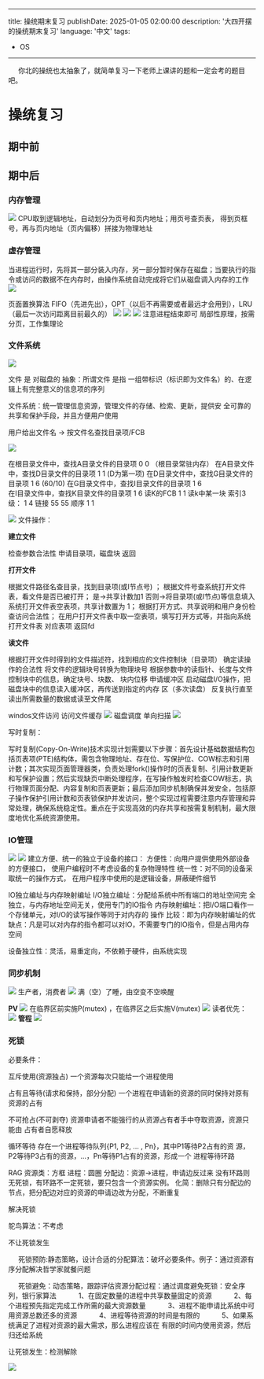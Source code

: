 
---
title: 操统期末复习
publishDate: 2025-01-05 02:00:00
description: '大四开摆的操统期末复习'
language: '中文'
tags:
- OS

---


$\quad$ 你北的操统也太抽象了，就简单复习一下老师上课讲的题和一定会考的题目吧。

# 操统复习

## 期中前


## 期中后

###  内存管理
![](osp/OS01.png)
CPU取到逻辑地址，自动划分为页号和页内地址；用页号查页表， 得到页框号，再与页内地址（页内偏移）拼接为物理地址

### 虚存管理

当进程运行时，先将其一部分装入内存，另一部分暂时保存在磁盘；当要执行的指令或访问的数据不在内存时，由操作系统自动完成将它们从磁盘调入内存的工作
![](osp/OS02.png)

页面置换算法
FIFO（先进先出），OPT（以后不再需要或者最远才会用到），LRU（最后一次访问距离目前最久的）
![](osp/OS03.png)
![](osp/OS13.png)
![](osp/OS04.png)
注意进程结束即可
局部性原理，按需分页，工作集理论

### 文件系统
![](osp/OS05.png)

文件 是 对磁盘的 抽象：所谓文件 是指 一组带标识（标识即为文件名）的、在逻辑上有完整意义的信息项的序列

文件系统：统一管理信息资源，管理文件的存储、检索、更新，提供安 全可靠的共享和保护手段，并且方便用户使用

用户给出文件名 → 按文件名查找目录项/FCB

![](osp/OS07.png)

在根目录文件中，查找A目录文件的目录项   0    0 （根目录常驻内存）
在A目录文件中，查找D目录文件的目录项    1    1   (D为第一项)
在D目录文件中，查找G目录文件的目录项     1    6   (60/10)
在G目录文件中，查找I目录文件的目录项     1    6  
在I目录文件中，查找K目录文件的目录项     1     6
读K的FCB    1   1
读k中某一块   索引3级： 1     4   链接 55   55     顺序 1   1

![](osp/OS08.png)
文件操作：

**建立文件**

检查参数合法性
申请目录项，磁盘块
返回

**打开文件**

根据文件路径名查目录，找到目录项(或I节点号) ；
根据文件号查系统打开文件表，看文件是否已被打开； 是→共享计数加1 否则→将目录项(或I节点)等信息填入系统打开文件表空表项，共享计数置为 1； 
根据打开方式、共享说明和用户身份检查访问合法性； 
在用户打开文件表中取一空表项，填写打开方式等，并指向系统打开文件表 对应表项 返回fd

**读文件**

根据打开文件时得到的文件描述符，找到相应的文件控制块（目录项） 确定读操作的合法性 
将文件的逻辑块号转换为物理块号 根据参数中的读指针、长度与文件控制块中的信息，确定块号、块数、 块内位移 
申请缓冲区 
启动磁盘I/O操作，把磁盘块中的信息读入缓冲区，再传送到指定的内存 区（多次读盘） 
反复执行直至读出所需数量的数据或读至文件尾

windos文件访问
访问文件缓存
![](osp/OS09.png)
磁盘调度
单向扫描
![](osp/OS14.png)


写时复制：

写时复制(Copy-On-Write)技术实现计划需要以下步骤：首先设计基础数据结构包括页表项(PTE)结构体，需包含物理地址、存在位、写保护位、COW标志和引用计数；其次实现页面管理器类，负责处理fork()操作时的页表复制、引用计数更新和写保护设置；然后实现缺页中断处理程序，在写操作触发时检查COW标志，执行物理页面分配、内容复制和页表更新；最后添加同步机制确保并发安全，包括原子操作保护引用计数和页表锁保护并发访问，整个实现过程需要注意内存管理和异常处理，确保系统稳定性。重点在于实现高效的内存共享和按需复制机制，最大限度地优化系统资源使用。
### IO管理
![](osp/OS10.png)
![](osp/OS15.png)
建立方便、统一的独立于设备的接口：
方便性：向用户提供使用外部设备的方便接口， 使用户编程时不考虑设备的复杂物理特性 
统一性：对不同的设备采取统一的操作方式， 在用户程序中使用的是逻辑设备，屏蔽硬件细节

IO独立编址与内存映射编址
I/O独立编址：分配给系统中所有端口的地址空间完 全独立，与内存地址空间无关，使用专门的IO指令
内存映射编址：把I/O端口看作一个存储单元，对I/O的读写操作等同于对内存的 操作
比较：即为内存映射编址的优缺点：凡是可以对内存的指令都可以对IO，不需要专门的IO指令，但是占用内存空间

设备独立性：灵活，易重定向，不依赖于硬件，由系统实现
### 同步机制
![](osp/OS11.png)
生产者，消费者
![](osp/OS16.png)
满（空）了睡，由空变不空唤醒


**PV**
![](osp/OS17.png)
在临界区前实施P(mutex) ，在临界区之后实施V(mutex)
![](osp/OS18.png)
读者优先：
![](osp/OS19.png)
**管程**
![](osp/OS20.png)

### 死锁

必要条件：

互斥使用(资源独占) 一个资源每次只能给一个进程使用 

占有且等待(请求和保持，部分分配) 一个进程在申请新的资源的同时保持对原有资源的占有 

不可抢占(不可剥夺) 资源申请者不能强行的从资源占有者手中夺取资源，资源只能由 占有者自愿释放 

循环等待 存在一个进程等待队列{P1, P2, … , Pn}，其中P1等待P2占有的资 源，P2等待P3占有的资源，…，Pn等待P1占有的资源，形成一个 进程等待环路


RAG
资源类：方框
进程：圆圈
分配边：资源->进程，申请边反过来
没有环路则无死锁，有环路不一定死锁，要只包含一个资源实例。
化简：删除只有分配边的节点，把分配边对应的资源的申请边改为分配，不断重复


解决死锁

鸵鸟算法：不考虑

不让死锁发生

$\quad$ 死锁预防:静态策略，设计合适的分配算法：破坏必要条件。例子：通过资源有序分配解决哲学家就餐问题

$\quad$ 死锁避免：动态策略，跟踪评估资源分配过程：通过调度避免死锁：安全序列，银行家算法
$\quad$ $\quad$ 1、在固定数量的进程中共享数量固定的资源
$\quad$ $\quad$ 2、每个进程预先指定完成工作所需的最大资源数量 
$\quad$ $\quad$ 3、进程不能申请比系统中可用资源总数还多的资源 
$\quad$ $\quad$ 4、进程等待资源的时间是有限的 
$\quad$ $\quad$ 5、如果系统满足了进程对资源的最大需求，那么进程应该在 有限的时间内使用资源，然后归还给系统

让死锁发生：检测解除

![](osp/OS12.png)